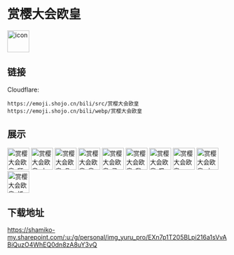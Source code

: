 # 赏樱大会欧皇
<img src="https://emoji.shojo.cn/bili/src/赏樱大会欧皇/icon.png" width="50" height="50" alt="icon">

## 链接
Cloudflare:
```
https://emoji.shojo.cn/bili/src/赏樱大会欧皇
https://emoji.shojo.cn/bili/webp/赏樱大会欧皇
```
## 展示
<img src="https://emoji.shojo.cn/bili/src/赏樱大会欧皇/赏樱大会欧皇-拜托了.png" width="50" height="50" alt="赏樱大会欧皇-拜托了">
<img src="https://emoji.shojo.cn/bili/src/赏樱大会欧皇/赏樱大会欧皇-大小姐.png" width="50" height="50" alt="赏樱大会欧皇-大小姐">
<img src="https://emoji.shojo.cn/bili/src/赏樱大会欧皇/赏樱大会欧皇-凡尔赛.png" width="50" height="50" alt="赏樱大会欧皇-凡尔赛">
<img src="https://emoji.shojo.cn/bili/src/赏樱大会欧皇/赏樱大会欧皇-皇家口气.png" width="50" height="50" alt="赏樱大会欧皇-皇家口气">
<img src="https://emoji.shojo.cn/bili/src/赏樱大会欧皇/赏樱大会欧皇-马萨卡.png" width="50" height="50" alt="赏樱大会欧皇-马萨卡">
<img src="https://emoji.shojo.cn/bili/src/赏樱大会欧皇/赏樱大会欧皇-我也要.png" width="50" height="50" alt="赏樱大会欧皇-我也要">
<img src="https://emoji.shojo.cn/bili/src/赏樱大会欧皇/赏樱大会欧皇-吸欧气.png" width="50" height="50" alt="赏樱大会欧皇-吸欧气">
<img src="https://emoji.shojo.cn/bili/src/赏樱大会欧皇/赏樱大会欧皇-一发入魂.png" width="50" height="50" alt="赏樱大会欧皇-一发入魂">
<img src="https://emoji.shojo.cn/bili/src/赏樱大会欧皇/赏樱大会欧皇-中了.png" width="50" height="50" alt="赏樱大会欧皇-中了">
<img src="https://emoji.shojo.cn/bili/src/赏樱大会欧皇/赏樱大会欧皇-抓住希望.png" width="50" height="50" alt="赏樱大会欧皇-抓住希望">

## 下载地址

https://shamiko-my.sharepoint.com/:u:/g/personal/img_yuru_pro/EXn7p1T205BLpi216a1sVvABiQuzO4WhEQ0dn8zA8uY3vQ